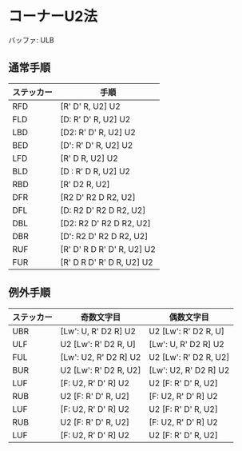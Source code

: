 # コーナーU2法
バッファ: ULB
## 通常手順
|ステッカー|手順|
|---|---|
|RFD|[R' D' R, U2] U2|
|FLD|[D: R' D' R, U2] U2|
|LBD|[D2: R' D' R, U2] U2|
|BED|[D': R' D' R, U2] U2|
|LFD|[R' D R, U2] U2|
|BLD|[D : R' D R, U2] U2|
|RBD|[R' D2 R, U2]|
|DFR|[R2 D' R2 D R2, U2]|
|DFL|[D: R2 D' R2 D R2, U2]|
|DBL|[D2: R2 D' R2 D R2, U2]|
|DBR|[D': R2 D' R2 D R2, U2]|
|RUF|[R' D' R D R' D' R, U2] U2|
|FUR|[R' D R D' R' D R, U2] U2|

## 例外手順
|ステッカー|奇数文字目|偶数文字目
|---|---|---|
|UBR|[Lw': U, R' D2 R] U2|U2 [Lw': R' D2 R, U]|
|ULF|U2 [Lw': R' D2 R, U]|[Lw': U, R' D2 R] U2|
|FUL|[Lw': U2, R' D2 R] U2|U2 [Lw': R' D2 R, U2]|
|BUR|U2 [Lw': R' D2 R, U2]|[Lw': U2, R' D2 R] U2|
|LUF|[F: U2, R' D' R] U2|U2 [F: R' D' R, U2]|
|RUB|U2 [F: R' D' R, U2]|[F: U2, R' D' R] U2|
|LUF|[F: U2, R' D' R] U2|U2 [F: R' D' R, U2]|
|RUB|U2 [F: R' D' R, U2]|[F: U2, R' D' R] U2|
|LUF|[F: U2, R' D' R] U2|U2 [F: R' D' R, U2]|


